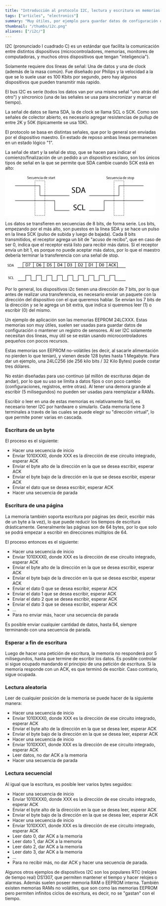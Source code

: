 ```yaml
---
title: "Introducción al protocolo I2C, lectura y escritura en memorias 24LC"
tags: ["articles", "electronics"]
summary: "Muy útiles, por ejemplo para guardar datos de configuración o mantener un registro de sensores."
thumbnail: "/thumbs/i2c.png"
aliases: ["/i2c/"]
---
```


I2C (pronunciado I cuadrado C) es un estándar que facilita la comunicación entre distintos dispositivos (microcontroladores, memorias, monitores de computadoras, y muchos otros dispositivos que tengan "inteligencia").

Solamente requiere dos líneas de señal: Una de datos y una de clock (además de la masa común). Fue diseñado por Philips y la velocidad a la que se lo suele usar es 100 Kbits por segundo, pero hay algunos dispositivos que pueden transmitir más rapido.

El bus I2C es serie (todos los datos van por una misma señal "uno atrás del otro") y síncronico (una de las señales se usa para sincronizar y marcar el tiempo).

La señal de datos se llama SDA, la de clock se llama SCL o SCK. Como son señales de colector abierto, es necesario agregar resistencias de pullup de entre 2K y 50K (tipicamente se usa 10K).

El protocolo se basa en distintas señales, que por lo general son enviadas por el dispositivo maestro. En estado de reposo ambas lineas permanecen en un estado lógico "1".

La señal de start y la señal de stop, que se hacen para indicar el comienzo/finalización de un pedido a un dispositivo esclavo, son los únicos tipos de señal en la que se permite que SDA cambie cuando SCK está en alto:

![Secuencias START y STOP I2C](/images/secuenciasi2c.png)

Los datos se transfieren en secuencias de 8 bits, de forma serie. Los bits, empezando por el más alto, son puestos en la línea SDA y se hace un pulso en la línea SCK (pulso de subida y luego de bajada). Cada 8 bits transmitidos, el receptor agrega un bit de "acuso de recibo", que en caso de ser 0, indica que el receptor está listo para recibir más datos. Si el receptor envía un bit 1, es porque no puede aceptar más datos, por lo que el maestro debería terminar la transferencia con una señal de stop.

![Secuencia envío I2C](/images/secuenciaenvioi2c.png)

Por lo general, los dispositivos i2c tienen una dirección de 7 bits, por lo que antes de realizar una transferencia, es necesario enviar un paquete con la dirección del dispositivo con el que queremos hablar. Se envían los 7 bits de la dirección y se le agrega un bit extra, que indica si queremos leer (1) o escribir (0) del mismo.

Un ejemplo de aplicación son las memorias EEPROM 24LCXXX. Estas memorias son muy útiles, suelen ser usadas para guardar datos de configuración o mantener un registro de sensores. Al ser I2C solamente necesitan dos líneas, muy útil se se están usando microcontroladores pequeños con pocos recursos.

Estas memorias son EEPROM no-volátiles (es decir, al sacarle alimentación no pierden lo que tenían), y vienen desde 128 bytes hasta 1 Megabyte. Para dar un ejemplo, una 24LC256 (de 256 kilo bits / 32 Kilo Bytes) puede costar tres dólares.

No están diseñadas para uso continuo (al millón de escrituras dejan de andar), por lo que su uso se limita a datos fijos o con poco cambio (configuraciones, registros, entre otras). Al tener una demora grande al escribir (5 milisegundos) no pueden ser usadas para reemplazar a RAMs.

Escribir o leer en una de estas memorias es relativamente fácil, es necesario tener I2C por hardware o simularlo. Cada memoria tiene 3 terminales a través de las cuales se puede elegir su "dirección virtual", lo que permite poner varias en cascada.

### Escritura de un byte
El proceso es el siguiente:
	
* Hacer una secuencia de inicio
* Enviar 1010XXX0, donde XXX es la dirección de ese circuito integrado, esperar ACK
* Enviar el byte alto de la dirección en la que se desea escribir, esperar ACK
* Enviar el byte bajo de la dirección en la que se desea escribir, esperar ACK
* Enviar el dato que se desea escribir, esperar ACK
* Hacer una secuencia de parada
	

### Escritura de una página
La memoria también soporta escritura por páginas (es decir, escribir más de un byte a la vez), lo que puede reducir los tiempos de escritura drásticamente. Generalmente las páginas son de 64 bytes, por lo que solo se podrá empezar a escribir en direcciones múltiplos de 64.

El proceso entonces es el siguiente:
	
* Hacer una secuencia de inicio
* Enviar 1010XXX0, donde XXX es la dirección de ese circuito integrado, esperar ACK
* Enviar el byte alto de la dirección en la que se desea escribir, esperar ACK
* Enviar el byte bajo de la dirección en la que se desea escribir, esperar ACK
* Enviar el dato 0 que se desea escribir, esperar ACK
* Enviar el dato 1 que se desea escribir, esperar ACK
* Enviar el dato 2 que se desea escribir, esperar ACK
* Enviar el dato 3 que se desea escribir, esperar ACK
* ...
* Para no enviar más, hacer una secuencia de parada
	
Es posible enviar cualquier cantidad de datos, hasta 64, siempre terminando con una secuencia de parada.

### Esperar a fin de escritura
Luego de hacer una petición de escritura, la memoria no responderá por 5 milisegundos, hasta que termine de escribir los datos. Es posible controlar si sigue ocupado mandando el principio de una petición de escritura. Si la memoria responde con un ACK, es que terminó de escribir. Caso contrario, sigue ocupada.

### Lectura aleatoria
Leer de cualquier posición de la memoria se puede hacer de la siguiente manera:
	
* Hacer una secuencia de inicio
* Enviar 1010XXX0, donde XXX es la dirección de ese circuito integrado, esperar ACK
* Enviar el byte alto de la dirección en la que se desea leer, esperar ACK
* Enviar el byte bajo de la dirección en la que se desea leer, esperar ACK
* Hacer una secuencia de inicio
* Enviar 1010XXX1, donde XXX es la dirección de ese circuito integrado, esperar ACK
* Leer datos, no dar ACK a la memoria
* Hacer una secuencia de parada

### Lectura secuencial
Al igual que la escritura, es posible leer varios bytes seguidos:
	
* Hacer una secuencia de inicio
* Enviar 1010XXX0, donde XXX es la dirección de ese circuito integrado, esperar ACK
* Enviar el byte alto de la dirección en la que se desea leer, esperar ACK
* Enviar el byte bajo de la dirección en la que se desea leer, esperar ACK
* Hacer una secuencia de inicio
* Enviar 1010XXX1, donde XXX es la dirección de ese circuito integrado, esperar ACK
* Leer dato 0, dar ACK a la memoria
* Leer dato 1, dar ACK a la memoria
* Leer dato 2, dar ACK a la memoria
* Leer dato 3, dar ACK a la memoria
* ...
* Para no recibir más, no dar ACK y hacer una secuencia de parada.

Algunos otros ejemplos de dispositivos I2C son los populares RTC (relojes de tiempo real) DS1307, que permiten mantener el tiempo y hacer relojes o alarmas. Además suelen poseer memoria RAM o EEPROM interna. También existen memorias RAMs no volátiles, que son como las memorias EEPROM pero permiten infinitos ciclos de escritura, es decir, no se "gastan" con el tiempo.
